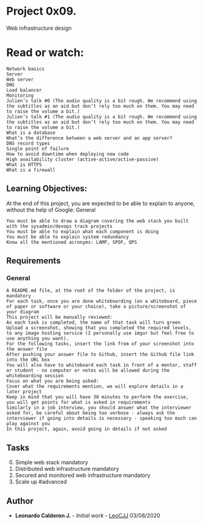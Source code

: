 # Project 0x09.

Web infrastructure design

# Read or watch:


    Network basics
    Server
    Web server
    DNS
    Load balancer
    Monitoring
    Julien’s talk #0 (The audio quality is a bit rough. We recommend using the subtitles as an aid but don’t rely too much on them. You may need to raise the volume a bit.)
    Julien’s talk #1 (The audio quality is a bit rough. We recommend using the subtitles as an aid but don’t rely too much on them. You may need to raise the volume a bit.)
    What is a database
    What’s the difference between a web server and an app server?
    DNS record types
    Single point of failure
    How to avoid downtime when deploying new code
    High availability cluster (active-active/active-passive)
    What is HTTPS
    What is a firewall


## Learning Objectives:

At the end of this project, you are expected to be able to explain to anyone, without the help of Google:
General

    You must be able to draw a diagram covering the web stack you built with the sysadmin/devops track projects
    You must be able to explain what each component is doing
    You must be able to explain system redundancy
    Know all the mentioned acronyms: LAMP, SPOF, QPS



## Requirements

### General


    A README.md file, at the root of the folder of the project, is mandatory
    For each task, once you are done whiteboarding (on a whiteboard, piece of paper or software or your choice), take a picture/screenshot of your diagram
    This project will be manually reviewed:
    As each task is completed, the name of that task will turn green
    Upload a screenshot, showing that you completed the required levels, to any image hosting service (I personally use imgur but feel free to use anything you want).
    For the following tasks, insert the link from of your screenshot into the answer file
    After pushing your answer file to Github, insert the Github file link into the URL box
    You will also have to whiteboard each task in front of a mentor, staff or student - no computer or notes will be allowed during the whiteboarding session
    Focus on what you are being asked:
    Cover what the requirements mention, we will explore details in a later project
    Keep in mind that you will have 30 minutes to perform the exercise, you will get points for what is asked in requirements
    Similarly in a job interview, you should answer what the interviewer asked for, be careful about being too verbose - always ask the interviewer if going into details is necessary - speaking too much can play against you
    In this project, again, avoid going in details if not asked




## Tasks

 0. Simple web stack mandatory
  1. Distributed web infrastructure mandatory 
 2. Secured and monitored web infrastructure mandatory 
  3. Scale up #advanced 



## Author

* **Leonardo Calderon J.** - *Initial work* - [LeoCJJ](https://github.com/leocjj)
03/08/2020

